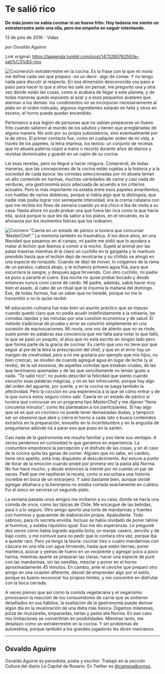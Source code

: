 # Te salió rico

**De más joven no sabía cocinar ni un huevo frito. Hoy todavía me siento un extraterrestre ante una olla, pero me empeño en seguir intentando.**

13 de julio de 2016 - Vidas

_por Osvaldo Aguirre_

Link original: https://laagenda.tumblr.com/post/147328076250/te-sali%C3%B3-rico

![Cocinero](https://64.media.tumblr.com/7c0c82c3fe1ac8ce03b5749f1389ce1e/tumblr_inline_pjzvnvRdBd1t6q87u_500.jpg)Un extraterrestre en la cocina. Es la frase con la que mi novia me define cada vez que preparo -es un decir- algo de comer. Y no tengo nada para discutir al respecto. En esa dimensión desconocida voy paso a paso para hacer lo que a otros les sale sin pensar, me pregunto una y otra vez dónde están las cosas, como si acabara de llegar a este planeta, y de todas maneras quedo expuesto al azar y a esos pequeños avatares que alarman a los demás: los condimentos no se incorporan necesariamente al plato en el orden indicado, algunos ingredientes estarán en falta y otros en exceso, el horno puede quedar encendido.

Pertenezco a esa legión de personas que no sabían prepararse un huevo frito cuando salieron al mundo de los adultos y tienen que arreglárselas de alguna manera. No solo por su propia subsistencia, sino eventualmente por la de otros. El primer contacto fue, como en cualquier orden de mi vida, a través de los papeles, la letra impresa, los textos: un conjunto de recetas que mi abuela paterna copió a mano o recortó durante años de diarios y revistas dominicales y guardó en un cajón de su cocina.

Leí esas recetas, pero no llegué a hacer ninguna. Comprendí, de todas maneras, que las concepciones de la cocina están sujetas a la historia y a la sociedad de cada época: las comidas seleccionadas por mi abuela tenían un alto contenido en harinas, muchas variedades de carne y casi nada de verduras, una gastronomía poco adecuada de acuerdo a los criterios actuales. Pero lo más importante no estaba entre esos papeles amarillentos, con huellas de varios dobleces, porque si había algo que la distinguía, que nadie más podía lograr con semejante intensidad, era la crema catalana con que me recibía los fines de semana cuando yo era chico e iba de visita a su casa. Hasta ahora no pude probar una que fuera tan rica como la que hacía ella, quizá porque lo que les da sabor a los platos, en el recuerdo, es la añoranza por los momentos felices que los rodearon.

![Cocinero](https://64.media.tumblr.com/7c0c82c3fe1ac8ce03b5749f1389ce1e/tumblr_inline_pjzvnvRdBd1t6q87u_500.jpg) “Caería en un estado de pánico si tuviera que concursar ‘MasterChef’.” La memoria también es traumática. A los doce años, en una Navidad que pasamos en el campo, mi padre me pidió que lo ayudara a matar al lechón que íbamos a comer a la noche. Sujeté al animal por las patas traseras mientras él le clavó un cuchillo en la garganta y lo mantuvo prendido hasta que el lechón dejó de revolcarse y su chillido se ahogó en una especie de ronquido. Cuando se dejó de mover, lo colgamos de la rama de un paraíso, cabeza abajo, y le echamos primero agua fría, para que escurriera la sangre, y después agua hirviendo. Con otro cuchillo, mi padre se puso a sacarle el cuero. Esa noche no quise probar bocado y desde entonces nunca comí carne de cerdo. Mi padre, además, sabía hacer muy bien el asado, al cabo de un ritual que le insumía la mañana del domingo. Ese, de todas formas, fue un saber que no heredé, porque no me lo transmitió o no lo quise recibir. 

Mi educación culinaria fue más bien un asunto práctico que se impuso cuando quedó claro que no podía acudir indefinidamente a la rotisería, las comidas rápidas y las minutas por una cuestión económica y de salud. El método tradicional de prueba y error se convirtió simplemente en una sucesión de equivocaciones. Mi novia, una voz de aliento que no se rinde, suele poner en palabras esa conciencia que me falta para notar lo que falló, lo que se pasó un poquito, el plus que no está escrito en ningún lado pero que forma parte de la gracia de cocinar. Es cierto que uno no tiene por qué seguir al pie de la letra la prescripción del chef, y que en el error hay un margen de creatividad, pero a mí me gustaría por ejemplo que mis hijos, no bien crezcan, se olviden de cuando agregué agua en lugar de leche (y al revés), de la sal excesiva, de aquellas comidas que estaban crudas, de las que terminaron quemadas y de las que sencillamente no tenían gusto a nada. “Te salió rico”: no puedo describir la felicidad que siento cuando escucho esas palabras mágicas, y no es tan infrecuente, porque hay algo del orden del aguante, por suerte, y en la cocina se juega también la afectividad. Pero la cocción es una experiencia a la que sé cómo entrar y de la que nunca estoy seguro cómo salir. Caería en un estado de pánico si tuviera que concursar en un programa tipo *MasterChef* y me dijeran “tiene cincuenta minutos”, como les planteaban a los participantes. Si hay algo que sé es que un cocinero no puede tener demasiadas dudas, y tampoco ser un obsesivo que abre y cierra el horno a cada rato o busca contenidos extraños en la preparación, envuelto en la incertidumbre y en la angustia de preguntarse adónde irá a parar eso que puso en la sartén.

Casi nada de la gastronomía me resulta familiar y eso tiene sus ventajas. A veces perdemos en curiosidad lo que ganamos en experiencia. La costumbre empobrece la percepción y el disfrute de las cosas, y en el caso de la cocina quita las ganas de comer. Alguien que no sabe, en cambio, tiene otro apetito, está más dispuesto al descubrimiento. Así estuve a punto de llorar de la emoción cuando probé por primera vez la pasta alla Norma. No fue hace mucho, y desde entonces la intenté por mi cuenta un par de veces. Pedí que me repitieran la receta, como si escuchara una historia increíble en boca de un extranjero. Y salió bastante bien, aunque olvidé agregar albahaca y la berenjena no estaba cortada exactamente en cubitos. Fui el único en servirse un segundo plato.

La semana pasada unos amigos me invitaron a su casa, donde se hacía una comida de once, como las típicas de Chile. Me encargué de las bebidas, para ir a lo seguro. Otro amigo aportó una torta de mandarinas y fuentes con hummus y guacamole de elaboración propia. Apabullante. Todo sabroso, para mi secreta envidia. Incluso se había olvidado de poner tahine al hummus, y estaba riquísimo igual. Eso me dio esperanzas. Le pregunté dos veces cómo había logrado aquella torta, un manjar casero, sencillo y de bajo costo, y me contuve para no pedir que lo contara otra vez, porque iba a quedar raro. Pero ya tengo la teoría: cocinar tres o cuatro mandarinas con cáscara en una olla con agua hirviendo, hasta que estén tiernas; poner manteca, azúcar y yemas de huevo en un recipiente y agregar poco a poco harina, mientras aparte se preparan las claras; hacer una especie de puré con las mandarinas, sin las semillas, mezclar y poner en el horno aproximadamente 45 minutos. En cambio, ante el ceviche que preparó otro amigo en una ocasión diferente, desistí de emprender algo por el estilo, porque es bueno reconocer los propios límites, y me concentré en disfrutar con la boca cerrada.

A veces pienso que así como la comida vegetariana y el veganismo provocaron la reacción de los consumidores de carne que se sintieron desafiados en sus hábitos, la exaltación de la gastronomía puede derivar algún día en la revaloración de una dieta más básica. Digamos milanesas, pizza de muzzarella, empanadas, tartas y pasta alla Norma. En ese caso mis limitaciones se convertirían en posibilidades. Mientras tanto, me desplazo como un extraterrestre en la cocina. Y sin problemas de autoestima, porque también a los grandes jugadores les dicen marcianos.

  




---

 Osvaldo Aguirre
----------------

Osvaldo Aguirre es periodista, poeta y escritor. Trabajó en la sección Cultura del diario *La Capital* de Rosario. En Twitter es [@campoalbornoz](https://twitter.com/campoalbornoz).

